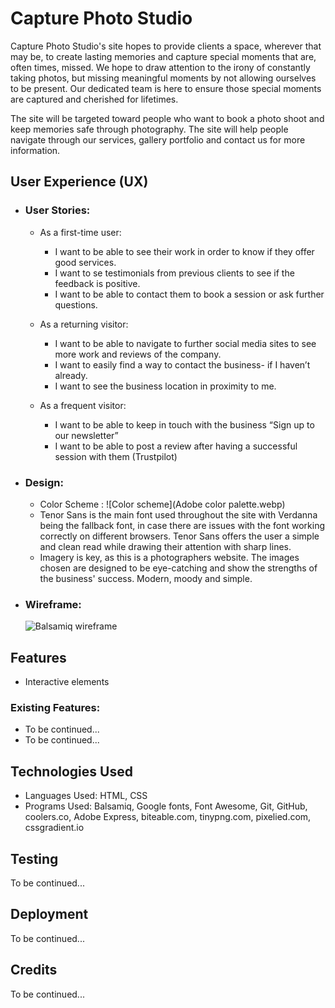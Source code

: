 # Capture Photo Studio

Capture Photo Studio's site hopes to provide clients a space, wherever that may be, to create lasting memories and capture special moments that are, often times, missed. We hope to draw attention to the irony of constantly taking photos, but missing meaningful moments by not allowing ourselves to be present. Our dedicated team is here to ensure those special moments are captured and cherished for lifetimes. 

The site will be targeted toward people who want to book a photo shoot and keep memories safe through photography. The site will help people navigate through our services, gallery portfolio and contact us for more information.

## User Experience (UX)

- ### User Stories:
	- As a first-time user:
		- I want to be able to see their work in order to know if they offer good services.
		- I want to se testimonials from previous clients to see if the feedback is positive.
		- I want to be able to contact them to book a session or ask further questions.
	
	- As a returning visitor:
		- I want to be able to navigate to further social media sites to see more work and reviews of the company.
		- I want to easily find a way to contact the business- if I haven’t already.
		- I want to see the business location in proximity to me.

	- As a frequent visitor:
		- I want to be able to keep in touch with the business “Sign up to our newsletter”
		- I want to be able to post a review after having a successful session with them (Trustpilot)

- ### Design:
	- Color Scheme :
	![Color scheme](Adobe color palette.webp)
	- Tenor Sans is the main font used throughout the site with Verdanna being the fallback font, in case there are issues with the font working correctly on different browsers. Tenor Sans offers the user a simple and clean read while drawing their attention with sharp lines.
	- Imagery is key, as this is a photographers website. The images chosen are designed to be eye-catching and show the strengths of the business' success. Modern, moody and simple.

- ### Wireframe:
    ![Balsamiq wireframe](<assets/favicon_io/Capture Photo Studio.Balsamiq.png>)

## Features

- Interactive elements


### Existing Features:

- To be continued...
- To be continued...

## Technologies Used

- Languages Used: HTML, CSS
- Programs Used: Balsamiq, Google fonts, Font Awesome, Git, GitHub, coolers.co, Adobe Express, biteable.com, tinypng.com, pixelied.com, cssgradient.io



## Testing

To be continued...

## Deployment

To be continued...

## Credits

To be continued...


